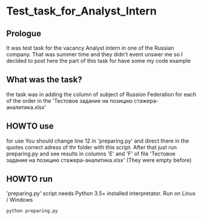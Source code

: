 # Test_task_for_Analyst_Intern
## Prologue
It was test task for the vacancy Analyst intern in one of the Russian company.
That was summer time and they didn't event unswer me so I decided to post here the part of this task
for have some my code example

## What was the task?
the task was in adding the column of subject of Russion Federation 
for each of the order in the 'Тестовое задание на позицию стажера-аналитика.xlsx'

## HOWTO use
for use You should change line 12 in 'preparing.py' and direct there in the quotes correct adress of thr folder with
this script.
After that just run preparing.py and see results in columns 'E' and 'F' of file
'Тестовое задание на позицию стажера-аналитика.xlsx' (They were empty before)

## HOWTO run
'preparing.py' script needs Python 3.5+ installed interpretator.
Run on Linux / Windows

    python preparing.py


